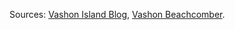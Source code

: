 Sources: [Vashon Island Blog](https://vashonislandblog.com/getting-know-vashon-theater/), [Vashon Beachcomber](https://www.vashonbeachcomber.com/news/theater-embraces-new-ideas-old-fashioned-fun/).
